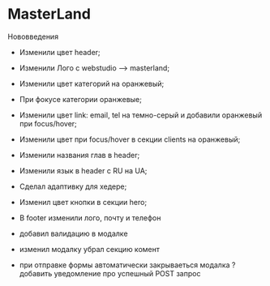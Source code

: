 # MasterLand
 
Нововведения 

- Изменили цвет header;

- Изменили Лого с webstudio --> masterland;

- Изменили цвет категорий на оранжевый;

- При фокусе категории оранжевые;

- Изменили цвет link: email, tel на темно-серый и добавили оранжевый при focus/hover;

- Изменили цвет при focus/hover в секции clients на оранжевый;

- Изменили названия глав в header;

- Изменили язык в header с RU на UA;

- Сделал адаптивку для хедере;

- Изменил цвет кнопки в секции hero;

- В footer изменили лого, почту и телефон

- добавил валидацию в модалке

- изменил модалку убрал секцию комент

- при отправке формы автоматически закрываеться модалка
? добавить уведомление про успешный POST запрос
